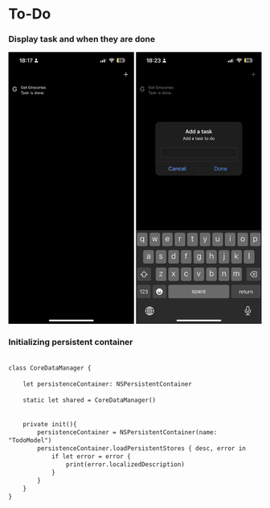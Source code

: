 # To-Do






### Display task and when they are done

<p align='left'> 
<img src="Images/IMG_9C695111291B-1.jpeg" width="250" height="541">
<img src="Images/getTodo.jpeg" width="250" height="541">
</p>







### Initializing persistent container 

```

class CoreDataManager {
    
    let persistenceContainer: NSPersistentContainer
    
    static let shared = CoreDataManager()
    
    
    private init(){
        persistenceContainer = NSPersistentContainer(name: "TodoModel")
        persistenceContainer.loadPersistentStores { desc, error in
            if let error = error {
                print(error.localizedDescription)
            }
        }
    }
}

```
